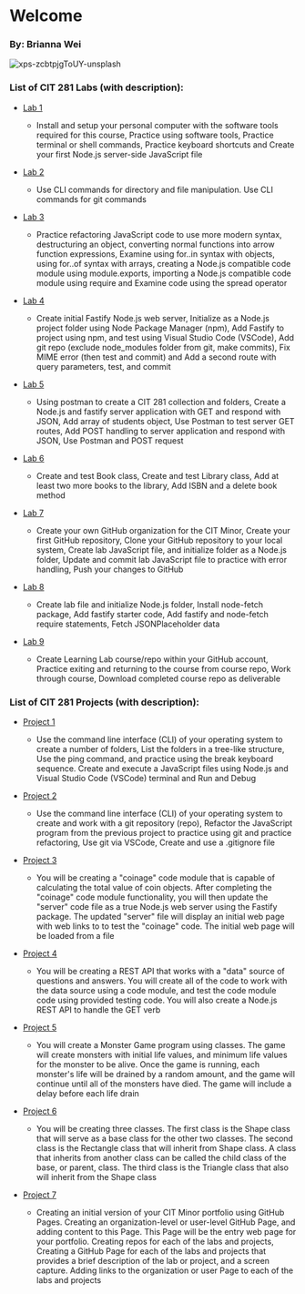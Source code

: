 # Welcome
### By: Brianna Wei

![xps-zcbtpjgToUY-unsplash](https://user-images.githubusercontent.com/84175061/120878324-75e6c880-c570-11eb-913d-271455d1c27e.jpg)



### List of CIT 281 Labs (with description):

- [Lab 1](https://briannawei.github.io/cit281-lab01/)
  - Install and setup your personal computer with the software tools required for this course, Practice using software tools, Practice terminal or shell commands, Practice keyboard shortcuts and Create your first Node.js server-side JavaScript file

- [Lab 2](https://briannawei.github.io/cit281-lab02/)
  - Use CLI commands for directory and file manipulation. Use CLI commands for git commands

- [Lab 3](https://briannawei.github.io/cit281-lab03/)
  - Practice refactoring JavaScript code to use more modern syntax, destructuring an object, converting normal functions into arrow function expressions, Examine using for..in  syntax with objects, using for..of syntax with arrays, creating a Node.js compatible code module using module.exports, importing a Node.js compatible code module using require and Examine code using the spread operator

- [Lab 4](https://briannawei.github.io/cit281-lab04/)
  - Create initial Fastify Node.js web server, Initialize as a Node.js project folder using Node Package Manager (npm), Add Fastify to project using npm, and test using Visual Studio Code (VSCode), Add git repo (exclude node_modules folder from git, make commits), Fix MIME error (then test and commit) and Add a second route with query parameters, test, and commit

- [Lab 5](https://briannawei.github.io/cit281-lab05/)
  - Using postman to create a CIT 281 collection and folders, Create a Node.js and fastify server application with GET and respond with JSON, Add array of students object, Use Postman to test server GET routes, Add POST handling to server application and respond with JSON, Use Postman and POST request

- [Lab 6](https://briannawei.github.io/cit281-lab06/)
  - Create and test Book class, Create and test Library class, Add at least two more books to the library, Add ISBN and a delete book method

- [Lab 7](https://briannawei.github.io/cit281-lab07/)
  - Create your own GitHub organization for the CIT Minor, Create your first GitHub repository, Clone your GitHub repository to your local system, Create lab JavaScript file, and initialize folder as a Node.js folder, Update and commit lab JavaScript file to practice with error handling, Push your changes to GitHub

- [Lab 8](https://briannawei.github.io/cit281-lab08/)
  - Create lab file and initialize Node.js folder, Install node-fetch package, Add fastify starter code, Add fastify and node-fetch require statements, Fetch JSONPlaceholder data

- [Lab 9](https://briannawei.github.io/cit281-lab09/)
  - Create Learning Lab course/repo within your GitHub account, Practice exiting and returning to the course from course repo, Work through course, Download completed course repo as deliverable




### List of CIT 281 Projects (with description):

- [Project 1](https://briannawei.github.io/cit281-p1/)
  - Use the command line interface (CLI) of your operating system to create a number of folders, List the folders in a tree-like structure, Use the ping command, and practice using the break keyboard sequence. Create and execute a JavaScript files using Node.js and Visual Studio Code (VSCode) terminal and Run and Debug
  
- [Project 2](https://briannawei.github.io/cit281-p2/)
  - Use the command line interface (CLI) of your operating system to create and work with a git repository (repo), Refactor the JavaScript program from the previous project to practice using git and practice refactoring, Use git via VSCode, Create and use a .gitignore file

- [Project 3](https://briannawei.github.io/cit281-p3/)
  - You will be creating a "coinage" code module that is capable of calculating the total value of coin objects. After completing the "coinage" code module functionality, you will then update the "server" code file as a true Node.js web server using the Fastify package. The updated "server" file will display an initial web page with web links to to test the "coinage" code. The initial web page will be loaded from a file

- [Project 4](https://briannawei.github.io/cit281-p4/)
  - You will be creating a REST API that works with a "data" source of questions and answers. You will create all of the code to work with the data source using a code module, and test the code module code using provided testing code. You will also create a Node.js REST API to handle the GET verb
  
- [Project 5](https://briannawei.github.io/cit281-p5/)
  - You will create a Monster Game program using classes. The game will create monsters with initial life values, and minimum life values for the monster to be alive. Once the game is running, each monster's life will be drained by a random amount, and the game will continue until all of the monsters have died. The game will include a delay before each life drain

- [Project 6](https://briannawei.github.io/cit281-p6/)
  - You will be creating three classes. The first class is the Shape class that will serve as a base class for the other two classes. The second class is the Rectangle class that will inherit from Shape class. A class that inherits from another class can be called the child class of the base, or parent, class. The third class is the Triangle class that also will inherit from the Shape class

- [Project 7](https://briannawei.github.io/cit281-p7/)
  - Creating an initial version of your CIT Minor portfolio using GitHub Pages. Creating an organization-level or user-level GitHub Page, and adding content to this Page. This Page will be the entry web page for your portfolio. Creating repos for each of the labs and projects, Creating a GitHub Page for each of the labs and projects that provides a brief description of the lab or project, and a screen capture. Adding links to the organization or user Page to each of the labs and projects




